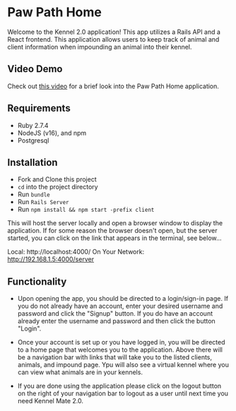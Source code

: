 # Paw Path Home

Welcome to the Kennel 2.0 application!
This app utilizes a Rails API and a React frontend. This application allows users to keep track of animal and client information when impounding an animal into their kennel. 

## Video Demo

Check out [this video](https://youtu.be/9RHkjFBBqnI) for a brief look into the Paw Path Home application.

## Requirements
- Ruby 2.7.4
- NodeJS (v16), and npm
- Postgresql


## Installation

- Fork and Clone this project
- `cd` into the project directory
- Run `bundle`
- Run `Rails Server`
- Run `npm install && npm start -prefix client`

This will host the server locally and open a browser window to display the application. If for some reason the browser doesn't open, but the server started, you can click on the link that appears in the terminal, see below...

Local:            http://localhost:4000/
On Your Network:  http://192.168.1.5:4000/server

## Functionality

- Upon opening the app, you should be directed to a login/sign-in page. If you do not already have an account, enter your desired username and password and click the "Signup" button. If you do have an account already enter the username and password and then click the button "Login".

- Once your account is set up or you have logged in, you will be directed to a home page that welcomes you to the application. Above there will be a navigation bar with links that will take you to the listed clients, animals, and impound page. Ypu will also see a virtual kennel where you can view what animals are in your kennels.

- If you are done using the application please click on the logout button on the right of your navigation bar to logout as a user until next time you need Kennel Mate 2.0.